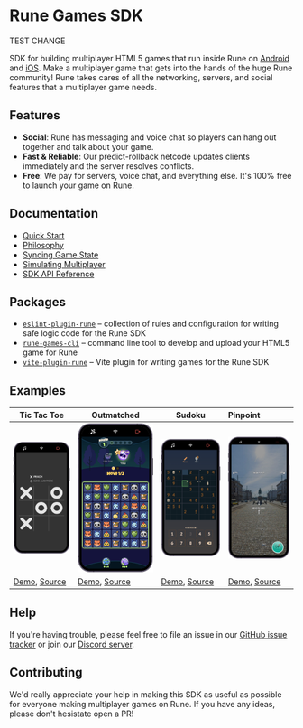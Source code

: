 # Rune Games SDK

TEST CHANGE

SDK for building multiplayer HTML5 games that run inside Rune on [Android](https://play.google.com/store/apps/details?id=ai.rune.tincan) and [iOS](https://apps.apple.com/app/rune-games-and-voice-chat/id1450358364). Make a multiplayer game that gets into the hands of the huge Rune community! Rune takes cares of all the networking, servers, and social features that a multiplayer game needs.

## Features

- **Social**: Rune has messaging and voice chat so players can hang out together and talk about your game.
- **Fast & Reliable**: Our predict-rollback netcode updates clients immediately and the server resolves conflicts.
- **Free**: We pay for servers, voice chat, and everything else. It's 100% free to launch your game on Rune.

## Documentation

- [Quick Start](https://developers.rune.ai/docs/quick-start)
- [Philosophy](https://developers.rune.ai/docs/how-it-works/philosophy)
- [Syncing Game State](https://developers.rune.ai/docs/how-it-works/syncing-game-state)
- [Simulating Multiplayer](https://developers.rune.ai/docs/publishing/simulating-multiplayer)
- [SDK API Reference](https://developers.rune.ai/docs/api-reference)

## Packages

- [`eslint-plugin-rune`](https://github.com/rune/rune-games-sdk/tree/staging/packages/eslint-plugin-rune) – collection of rules and configuration for writing safe logic code for the Rune SDK
- [`rune-games-cli`](https://github.com/rune/rune-games-sdk/tree/staging/packages/rune-games-cli) – command line tool to develop and upload your HTML5 game for Rune
- [`vite-plugin-rune`](https://github.com/rune/rune-games-sdk/tree/staging/packages/vite-plugin-rune) – Vite plugin for writing games for the Rune SDK

## Examples

| Tic Tac Toe                                                                                                                                  | Outmatched                                                                                                                                 | Sudoku                                                                                                                             | Pinpoint                                                                                                                               |
| -------------------------------------------------------------------------------------------------------------------------------------------- | ------------------------------------------------------------------------------------------------------------------------------------------ | ---------------------------------------------------------------------------------------------------------------------------------- | :------------------------------------------------------------------------------------------------------------------------------------- |
| [<img src="docs/static/img/multiplayer-games/tic-tac-toe.png" width=500>](https://developers.rune.ai/examples/tic-tac-toe/)                  | [<img src="docs/static/img/multiplayer-games/outmatched.png" width=500>](https://developers.rune.ai/examples/outmatched/)                  | [<img src="docs/static/img/multiplayer-games/sudoku.png" width=500>](https://developers.rune.ai/examples/sudoku/)                  | [<img src="docs/static/img/multiplayer-games/pinpoint.png" width=500>](https://developers.rune.ai/examples/pinpoint/)                  |
| [Demo](https://developers.rune.ai/examples/tic-tac-toe/), [Source](https://github.com/rune/rune-games-sdk/tree/staging/examples/tic-tac-toe) | [Demo](https://developers.rune.ai/examples/outmatched/), [Source](https://github.com/rune/rune-games-sdk/tree/staging/examples/outmatched) | [Demo](https://developers.rune.ai/examples/sudoku/), [Source](https://github.com/rune/rune-games-sdk/tree/staging/examples/sudoku) | [Demo](https://developers.rune.ai/examples/pinpoint/), [Source](https://github.com/rune/rune-games-sdk/tree/staging/examples/pinpoint) |

## Help

If you're having trouble, please feel free to file an issue in our [GitHub issue tracker](https://github.com/rune/rune-games-sdk/issues) or join our [Discord server](https://discord.gg/rune-devs).

## Contributing

We'd really appreciate your help in making this SDK as useful as possible for everyone making multiplayer games on Rune. If you have any ideas, please don't hesistate open a PR!

